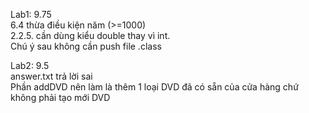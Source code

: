 Lab1: 9.75 <br/>
6.4 thừa điều kiện năm (>=1000) <br/>
2.2.5. cần dùng kiểu double thay vì int. <br/>
Chú ý sau không cần push file .class

Lab2: 9.5 <br/>
answer.txt trả lời sai <br/>
Phần addDVD nên làm là thêm 1 loại DVD đã có sẵn của cửa hàng chứ không phải tạo mới DVD

